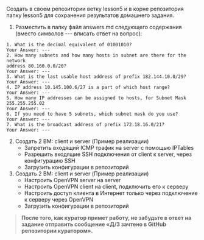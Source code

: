 Создать в своем репозитории ветку lesson5 и в корне репозитория папку lesson5 для сохранения результатов домашнего задания.

1. Разместить в папку файл answers.md следующего содержания (вместо символов --- вписать ответ на вопрос):

```text
1. What is the decimal equivalent of 01001010?
Your Answer: ---
2. How many subnets and how many hosts in subnet are there for the network
address 80.160.0.0/20?
Your Answer: ---
3. What is the last usable host address of prefix 182.144.10.0/29?
Your Answer: ---
4. IP address 10.145.100.6/27 is a part of which host range?
Your Answer: ---
5. How many IP addresses can be assigned to hosts, for Subnet Mask
255.255.255.02
Your Answer: ---
6. If you need to have 5 subnets, which subnet mask do you use?
Your Answer: ---
7. What is the broadcast address of prefix 172.18.16.0/21?
Your Answer: ---
```

2. Создать 2 ВМ: client и server (Пример реализации)
   - Запретить входящий ICMP трафик на server с помощью IPTables
   - Разрешить входящие SSH подключения от client к server, через конфигурацию SSH
   - Загрузить конфигурации в репозиторий
3. Создать 2 ВМ: client и server (Пример реализации)
   - Настроить OpenVPN server на server
   - Настроить OpenVPN client на client, подключить его к серверу
   - Настроить доступ клиента в Интернет только через подключение к серверу через OpenVPN
   - Загрузить конфигурации в репозиторий

> **После того, как куратор примет работу, не забудьте в ответ на задание отправить сообщение «Д/З зачтено в GitHub репозитории куратором».**
